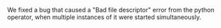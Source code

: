 We fixed a bug that caused a "Bad file descriptor" error from the python
operator, when multiple instances of it were started simultaneously.
